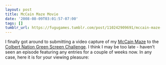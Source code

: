 ```yaml
---
layout: post
title: McCain Maze Movie
date: '2008-08-09T03:01:57-07:00'
tags: []
tumblr_url: https://fugugames.tumblr.com/post/110242909691/mccain-maze-movie
---
```

I finally got around to submitting a video capture of my [McCain Maze](http://www.fugugames.com/McCainMaze.html) to the [Colbert Nation Green Screen Challenge](http://www.colbertnation.com/?p=1593). I think I may be too late - haven’t seen an episode featuring any entries for a couple of weeks now. In any case, here it is for your viewing pleasure:

